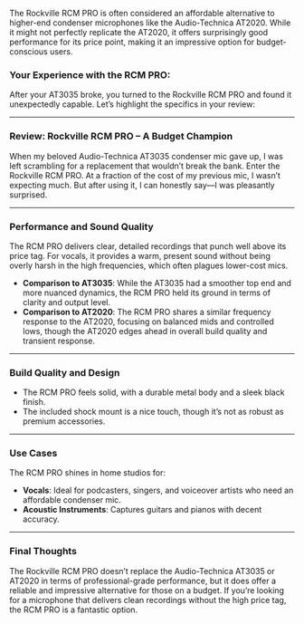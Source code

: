 The Rockville RCM PRO is often considered an affordable alternative to higher-end condenser microphones like the Audio-Technica AT2020. While it might not perfectly replicate the AT2020, it offers surprisingly good performance for its price point, making it an impressive option for budget-conscious users.

### **Your Experience with the RCM PRO:**
After your AT3035 broke, you turned to the Rockville RCM PRO and found it unexpectedly capable. Let’s highlight the specifics in your review:

---

### **Review: Rockville RCM PRO – A Budget Champion**
When my beloved Audio-Technica AT3035 condenser mic gave up, I was left scrambling for a replacement that wouldn’t break the bank. Enter the Rockville RCM PRO. At a fraction of the cost of my previous mic, I wasn’t expecting much. But after using it, I can honestly say—I was pleasantly surprised.  

---

### **Performance and Sound Quality**  
The RCM PRO delivers clear, detailed recordings that punch well above its price tag. For vocals, it provides a warm, present sound without being overly harsh in the high frequencies, which often plagues lower-cost mics.  
- **Comparison to AT3035**: While the AT3035 had a smoother top end and more nuanced dynamics, the RCM PRO held its ground in terms of clarity and output level.  
- **Comparison to AT2020**: The RCM PRO shares a similar frequency response to the AT2020, focusing on balanced mids and controlled lows, though the AT2020 edges ahead in overall build quality and transient response.  

---

### **Build Quality and Design**  
- The RCM PRO feels solid, with a durable metal body and a sleek black finish.  
- The included shock mount is a nice touch, though it’s not as robust as premium accessories.  

---

### **Use Cases**  
The RCM PRO shines in home studios for:  
- **Vocals**: Ideal for podcasters, singers, and voiceover artists who need an affordable condenser mic.  
- **Acoustic Instruments**: Captures guitars and pianos with decent accuracy.  

---

### **Final Thoughts**  
The Rockville RCM PRO doesn’t replace the Audio-Technica AT3035 or AT2020 in terms of professional-grade performance, but it does offer a reliable and impressive alternative for those on a budget. If you’re looking for a microphone that delivers clean recordings without the high price tag, the RCM PRO is a fantastic option.  
